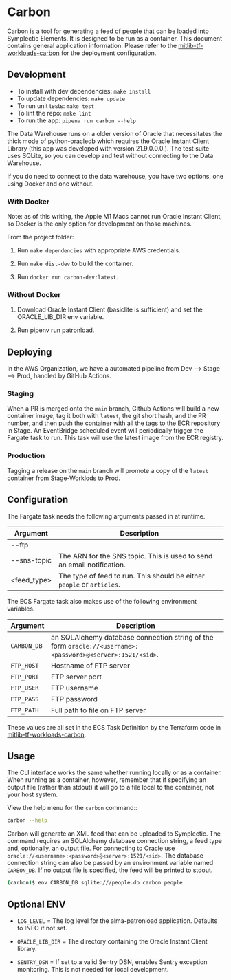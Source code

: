 # Carbon

Carbon is a tool for generating a feed of people that can be loaded into Symplectic Elements. It is designed to be run as a container. This document contains general application information. Please refer to the [mitlib-tf-workloads-carbon](https://github.com/mitlibraries/mitlib-tf-workloads-carbon) for the deployment configuration.

## Development

* To install with dev dependencies: `make install`
* To update dependencies: `make update`
* To run unit tests: `make test`
* To lint the repo: `make lint`
* To run the app: `pipenv run carbon --help`

The Data Warehouse runs on a older version of Oracle that necessitates the thick mode of python-oracledb which requires the Oracle Instant Client Library (this app was developed with version 21.9.0.0.0.). The test suite uses SQLite, so you can develop and test without connecting to the Data Warehouse.

If you do need to connect to the data warehouse, you have two options, one using Docker and one without.

### With Docker

Note: as of this writing, the Apple M1 Macs cannot run Oracle Instant Client, so Docker is the only option for development on those machines.

From the project folder:

1. Run `make dependencies` with appropriate AWS credentials.

2. Run `make dist-dev` to build the container.

3. Run `docker run carbon-dev:latest`.

### Without Docker

1. Download Oracle Instant Client (basiclite is sufficient) and set the ORACLE_LIB_DIR env variable.

2. Run pipenv run patronload.

## Deploying

In the AWS Organization, we have a automated pipeline from Dev --> Stage --> Prod, handled by GitHub Actions.

### Staging

When a PR is merged onto the `main` branch, Github Actions will build a new container image, tag it both with `latest`, the git short hash, and the PR number, and then push the container with all the tags to the ECR repository in Stage. An EventBridge scheduled event will periodically trigger the Fargate task to run. This task will use the latest image from the ECR registry.

### Production

Tagging a release on the `main` branch will promote a copy of the `latest` container from Stage-Worklods to Prod.

## Configuration

The Fargate task needs the following arguments passed in at runtime.

| Argument | Description |
|----------|-------------|
| --ftp | |
| --sns-topic | The ARN for the SNS topic. This is used to send an email notification. |
| \<feed_type\> | The type of feed to run. This should be either `people` or `articles`. |

The ECS Fargate task also makes use of the following environment variables.

| Argument | Description |
|----------|-------------|
| `CARBON_DB` | an SQLAlchemy database connection string of the form `oracle://<username>:<password>@<server>:1521/<sid>`. |
| `FTP_HOST` | Hostname of FTP server |
| `FTP_PORT` | FTP server port |
| `FTP_USER` | FTP username |
| `FTP_PASS` | FTP password |
| `FTP_PATH` | Full path to file on FTP server |

These values are all set in the ECS Task Definition by the Terraform code in [mitlib-tf-workloads-carbon](https://github.com/mitlibraries/mitlib-tf-workloads-carbon).

## Usage

The CLI interface works the same whether running locally or as a container. When running as a container, however, remember that if specifying an output file (rather than stdout) it will go to a file local to the container, not your host system.

View the help menu for the `carbon` command::

```bash
carbon --help
```

Carbon will generate an XML feed that can be uploaded to Symplectic. The command requires an SQLAlchemy database connection string, a feed type and, optionally, an output file. For connecting to Oracle use `oracle://<username>:<password>@<server>:1521/<sid>`. The database connection string can also be passed by an environment variable named `CARBON_DB`. If no output file is specified, the feed will be printed to stdout.

```bash
(carbon)$ env CARBON_DB sqlite:///people.db carbon people
```

## Optional ENV

* `LOG_LEVEL` = The log level for the alma-patronload application. Defaults to INFO if not set.

* `ORACLE_LIB_DIR` = The directory containing the Oracle Instant Client library.

* `SENTRY_DSN` = If set to a valid Sentry DSN, enables Sentry exception monitoring. This is not needed for local development.